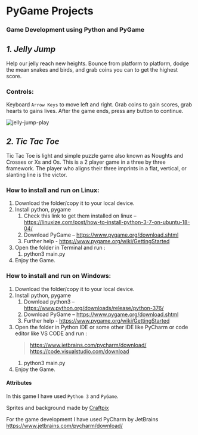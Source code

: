 # PyGame Projects
### Game Development using Python and PyGame 
## _**1. Jelly Jump**_

Help our jelly reach new heights. Bounce from platform to platform, dodge the mean snakes and birds, and grab coins you can to get the highest score.

### Controls: 

Keyboard `Arrow Keys` to move left and right.
Grab coins to gain scores, grab hearts to gains lives.
After the game ends, press any button to continue.

![jelly-jump-play](https://github.com/daothuphuong98/Game/blob/master/gameplay.gif)

## _**2. Tic Tac Toe**_
Tic Tac Toe is light and simple puzzle game also known as Noughts and Crosses or Xs and Os. This is a 2 player game in a three by three framework. The player who aligns their three imprints in a flat, vertical, or slanting line is the victor.

### How to install and run on Linux: 

1. Download the folder/copy it to your local device. 
1. Install python, pygame 
	1. Check this link to get them installed on linux – https://linuxize.com/post/how-to-install-python-3-7-on-ubuntu-18-04/ 
	1. Download PyGame – https://www.pygame.org/download.shtml 
	1. Further help - https://www.pygame.org/wiki/GettingStarted
1. Open the folder in Terminal and run : 
	1. python3 main.py 
1. Enjoy the Game.  

### How to install and run on Windows: 

1. Download the folder/copy it to your local device. 
1. Install python, pygame 
	1. Download python3  – https://www.python.org/downloads/release/python-376/
	1. Download PyGame – https://www.pygame.org/download.shtml 
	1. Further help - https://www.pygame.org/wiki/GettingStarted
1. Open the folder in Python IDE or some other IDE like PyCharm or code editor like VS CODE and run : 
	>https://www.jetbrains.com/pycharm/download/  
	>https://code.visualstudio.com/download
	1. python3 main.py 
1. Enjoy the Game. 


#### Attributes
In this game I have used `Python 3` and `PyGame`.

Sprites and background made by <a href="https://craftpix.net/" title="Craftpix">Craftpix</a>

For the game development I have used PyCharm by JetBrains https://www.jetbrains.com/pycharm/download/
